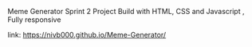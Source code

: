 Meme Generator Sprint 2 Project Build with
HTML, CSS and Javascript , Fully responsive


link:  https://nivb000.github.io/Meme-Generator/